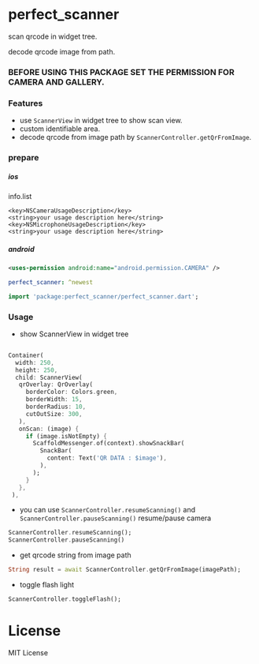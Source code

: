 # perfect_scanner

scan qrcode in widget tree.

decode qrcode image from path.

### BEFORE USING THIS PACKAGE SET THE PERMISSION FOR CAMERA AND GALLERY.

### Features

- use `ScannerView` in widget tree to show scan view.
- custom identifiable area.
- decode qrcode from image path by `ScannerController.getQrFromImage`.

### prepare

##### ios
info.list
```
<key>NSCameraUsageDescription</key>
<string>your usage description here</string>
<key>NSMicrophoneUsageDescription</key>
<string>your usage description here</string>
```
##### android
```xml
<uses-permission android:name="android.permission.CAMERA" />

```

```yaml
perfect_scanner: ^newest
```

```dart
import 'package:perfect_scanner/perfect_scanner.dart';
```

### Usage

- show ScannerView in widget tree

```dart

Container(
  width: 250, 
  height: 250,
  child: ScannerView(
   qrOverlay: QrOverlay(
     borderColor: Colors.green,
     borderWidth: 15,
     borderRadius: 10,
     cutOutSize: 300,
   ),
   onScan: (image) {
     if (image.isNotEmpty) {
       ScaffoldMessenger.of(context).showSnackBar(
         SnackBar(
           content: Text('QR DATA : $image'),
         ),
       );
     }
   },
 ),
```
- you can use `ScannerController.resumeScanning()` and `ScannerController.pauseScanning()` resume/pause camera

```dart
ScannerController.resumeScanning();
ScannerController.pauseScanning()
```

- get qrcode string from image path

```dart
String result = await ScannerController.getQrFromImage(imagePath);
```

- toggle flash light
```dart
ScannerController.toggleFlash();
```

# License
MIT License

